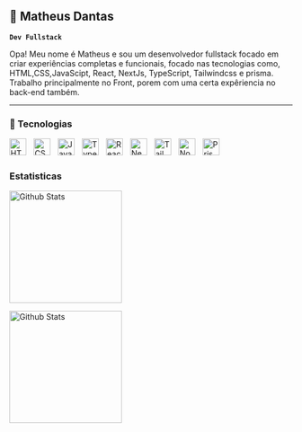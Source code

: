 ## 👾 Matheus Dantas

**`Dev Fullstack`**

Opa! Meu nome é Matheus e sou um desenvolvedor fullstack focado em criar experiências completas e funcionais, focado nas tecnologias como, HTML,CSS,JavaScipt, React, NextJs, TypeScript, Tailwindcss e prisma. Trabalho principalmente no Front, porem com uma certa expêriencia no back-end também.

---
### 👾 Tecnologias

<div>


<img
align="left"
alt="HTML"
title="HTML"
style="padding-right: 10px;"
width="30px"
src="https://cdn.jsdelivr.net/gh/devicons/devicon@latest/icons/html5/html5-original.svg"
/>


<img
align="left"
alt="CSS"
title="CSS"
style="padding-right: 10px;"
width="30px"
src="https://cdn.jsdelivr.net/gh/devicons/devicon@latest/icons/css3/css3-original.svg"
/>

<img
align="left"
alt="JavaScrip"
title="JavaScrip"
style="padding-right: 10px;"
width="30px"
src="https://cdn.jsdelivr.net/gh/devicons/devicon@latest/icons/javascript/javascript-original.svg"
/>

<img
align="left"
alt="Typescript"
title="TypeScript"
style="padding-right: 10px;"
width="30px"
src="https://cdn.jsdelivr.net/gh/devicons/devicon@latest/icons/typescript/typescript-original.svg"
/>

<img
align="left"
alt="React"
title="React"
style="padding-right: 10px;"
width="30px"
src="https://cdn.jsdelivr.net/gh/devicons/devicon@latest/icons/react/react-original.svg"
/>

<img
align="left"
alt="Nextjs"
title="Nextjs"
style="padding-right: 10px;"
width="30px"
src="https://cdn.jsdelivr.net/gh/devicons/devicon@latest/icons/nextjs/nextjs-original.svg" 
/>

<img
align="left"
alt="Tailwindcss"
title="Tailwindcss"
style="padding-right: 10px;"
width="30px"
src="https://cdn.jsdelivr.net/gh/devicons/devicon@latest/icons/tailwindcss/tailwindcss-original.svg"
/>

<img
align="left"
alt="NodeJs"
title="NodeJs"
style="padding-right: 10px;"
width="30px"
src="https://cdn.jsdelivr.net/gh/devicons/devicon@latest/icons/nodejs/nodejs-original.svg"
/>

<img
align="left"
alt="Prisma"
title="Prisma"
style="padding-right: 10px;"
width="30px"
src="https://cdn.jsdelivr.net/gh/devicons/devicon@latest/icons/prisma/prisma-original.svg"
/>
</div>

<br/>
<br/>

### Estatisticas

<div>
<img
alt="Github Stats"
style="padding-right: 10px;"
height="200"
src="https://github-readme-stats.vercel.app/api?username=Math3uso&show_icons=true&theme=radical"
/>

<img
alt="Github Stats"
style="padding-right: 10px ;"
height="200"
src="https://github-readme-stats.vercel.app/api/top-langs/?username=Math3uso&theme=radical&custom_title=Tecnologías&layout=compact"
/>
</div>
